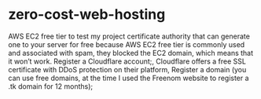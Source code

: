 # zero-cost-web-hosting

AWS EC2 free tier to test my project
certificate authority that can generate one to your server for free
because AWS EC2 free tier is commonly used and associated with spam, they blocked the EC2 domain, which means that it won’t work.
Register a Cloudflare account;, Cloudflare offers a free SSL certificate with DDoS protection on their platform,
Register a domain (you can use free domains, at the time I used the Freenom website to register a .tk domain for 12 months);


